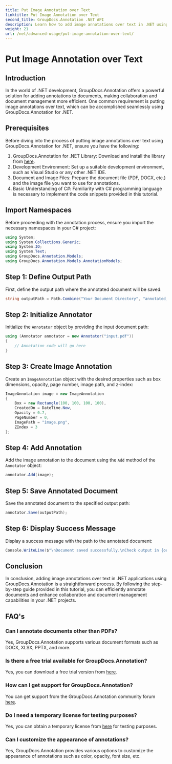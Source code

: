 ```yaml
---
title: Put Image Annotation over Text
linktitle: Put Image Annotation over Text
second_title: GroupDocs.Annotation .NET API
description: Learn how to add image annotations over text in .NET using GroupDocs.Annotation for efficient document management and collaboration.
weight: 21
url: /net/advanced-usage/put-image-annotation-over-text/
---
```


# Put Image Annotation over Text

## Introduction
In the world of .NET development, GroupDocs.Annotation offers a powerful solution for adding annotations to documents, making collaboration and document management more efficient. One common requirement is putting image annotations over text, which can be accomplished seamlessly using GroupDocs.Annotation for .NET.
## Prerequisites
Before diving into the process of putting image annotations over text using GroupDocs.Annotation for .NET, ensure you have the following:
1. GroupDocs.Annotation for .NET Library: Download and install the library from [here](https://releases.groupdocs.com/annotation/net/).
2. Development Environment: Set up a suitable development environment, such as Visual Studio or any other .NET IDE.
3. Document and Image Files: Prepare the document file (PDF, DOCX, etc.) and the image file you want to use for annotations.
4. Basic Understanding of C#: Familiarity with C# programming language is necessary to implement the code snippets provided in this tutorial.

## Import Namespaces
Before proceeding with the annotation process, ensure you import the necessary namespaces in your C# project:
```csharp
using System;
using System.Collections.Generic;
using System.IO;
using System.Text;
using GroupDocs.Annotation.Models;
using GroupDocs.Annotation.Models.AnnotationModels;
```
## Step 1: Define Output Path
First, define the output path where the annotated document will be saved:
```csharp
string outputPath = Path.Combine("Your Document Directory", "annotated_document.pdf");
```
## Step 2: Initialize Annotator
Initialize the `Annotator` object by providing the input document path:
```csharp
using (Annotator annotator = new Annotator("input.pdf"))
{
    // Annotation code will go here
}
```
## Step 3: Create Image Annotation
Create an `ImageAnnotation` object with the desired properties such as box dimensions, opacity, page number, image path, and z-index:
```csharp
ImageAnnotation image = new ImageAnnotation
{
    Box = new Rectangle(100, 100, 100, 100),
    CreatedOn = DateTime.Now,
    Opacity = 0.7,
    PageNumber = 0,
    ImagePath = "image.png",
    ZIndex = 3
};
```
## Step 4: Add Annotation
Add the image annotation to the document using the `Add` method of the `Annotator` object:
```csharp
annotator.Add(image);
```
## Step 5: Save Annotated Document
Save the annotated document to the specified output path:
```csharp
annotator.Save(outputPath);
```
## Step 6: Display Success Message
Display a success message with the path to the annotated document:
```csharp
Console.WriteLine($"\nDocument saved successfully.\nCheck output in {outputPath}.");
```

## Conclusion
In conclusion, adding image annotations over text in .NET applications using GroupDocs.Annotation is a straightforward process. By following the step-by-step guide provided in this tutorial, you can efficiently annotate documents and enhance collaboration and document management capabilities in your .NET projects.
## FAQ's
### Can I annotate documents other than PDFs?
Yes, GroupDocs.Annotation supports various document formats such as DOCX, XLSX, PPTX, and more.
### Is there a free trial available for GroupDocs.Annotation?
Yes, you can download a free trial version from [here](https://releases.groupdocs.com/).
### How can I get support for GroupDocs.Annotation?
You can get support from the GroupDocs.Annotation community forum [here](https://forum.groupdocs.com/c/annotation/10).
### Do I need a temporary license for testing purposes?
Yes, you can obtain a temporary license from [here](https://purchase.groupdocs.com/temporary-license/) for testing purposes.
### Can I customize the appearance of annotations?
Yes, GroupDocs.Annotation provides various options to customize the appearance of annotations such as color, opacity, font size, etc.
